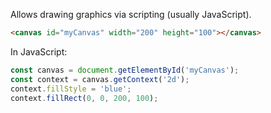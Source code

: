 Allows drawing graphics via scripting (usually JavaScript).
```html 
<canvas id="myCanvas" width="200" height="100"></canvas>
```

In JavaScript:
```javascript
const canvas = document.getElementById('myCanvas');
const context = canvas.getContext('2d');
context.fillStyle = 'blue';
context.fillRect(0, 0, 200, 100);
```